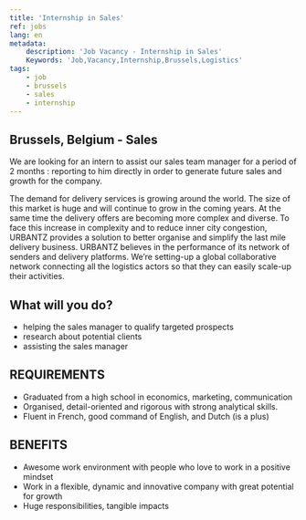 ```yaml
---
title: 'Internship in Sales'
ref: jobs
lang: en
metadata:
    description: 'Job Vacancy - Internship in Sales'
    Keywords: 'Job,Vacancy,Internship,Brussels,Logistics'
tags:
    - job
    - brussels
    - sales
    - internship
---
```


## Brussels, Belgium - Sales

We are looking for an intern to assist our sales team manager for a period of 2 months : reporting to him directly in order to generate future sales and growth for the company.

The demand for delivery services is growing around the world. The size of this market is huge and will continue to grow in the coming years. At the same time the delivery offers are becoming more complex and diverse. To face this increase in complexity and to reduce inner city congestion, URBANTZ provides a solution to better organise and simplify the last mile delivery business.
URBANTZ believes in the performance of its network of senders and delivery platforms. We’re setting-up a global collaborative network connecting all the logistics actors so that they can easily scale-up their activities.

## What will you do?
- helping the sales manager to qualify targeted prospects 
- research about potential clients 
- assisting the sales manager 

## REQUIREMENTS
- Graduated from a high school in economics, marketing, communication 
- Organised, detail-oriented and rigorous with strong analytical skills.
- Fluent in French, good command of English, and Dutch (is a plus)

## BENEFITS
- Awesome work environment with people who love to work in a positive mindset
- Work in a flexible, dynamic and innovative company with great potential for growth
- Huge responsibilities, tangible impacts